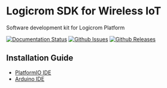 # Logicrom SDK for Wireless IoT

Software development kit for Logicrom Platform

[![Documentation Status](https://readthedocs.org/projects/logicromsdk/badge/?version=latest)](https://docs.logicrom.com)
[![Github Issues](https://img.shields.io/github/issues/waybyte/logicromsdk.svg)](http://github.com/waybyte/logicromsdk/issues)
[![Github Releases](https://img.shields.io/github/release/waybyte/logicromsdk.svg)](https://github.com/waybyte/logicromsdk/releases)


## Installation Guide
 - [PlatformIO IDE](https://github.com/waybyte/logicromsdk/blob/master/docs/book/quick_start.rst#platformio-ide)
 - [Arduino IDE](https://github.com/waybyte/logicromsdk/blob/master/docs/book/quick_start.rst#arduino-ide)
